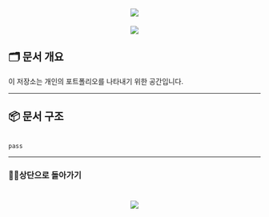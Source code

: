 <h1 align="center">
        <a href="https://github.com/skwjdgh">
    <img align="center" src="https://img.shields.io/badge/goto-Main-green.svg" />
  </a>
</h1>

<p align="center">
  <img align="center" src="https://capsule-render.vercel.app/api?type=blur&height=200&color=gradient&text=Portfolio&descAlign=59&section=header">


## 🗂 문서 개요

이 저장소는 개인의 포트폴리오를 나타내기 위한 공간입니다.

---

## 📦 문서 구조


```bash

pass


```
---
###  👨‍💻상단으로 돌아가기
<h1 align="center">
        <a href="https://github.com/skwjdgh/Portfolio">
    <img align="center" src="https://img.shields.io/badge/backto-Top-green.svg" />
  </a>
</h1>

